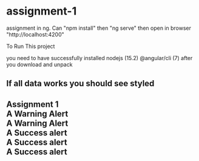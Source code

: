 # assignment-1
assignment in ng. Can "npm install" then "ng serve" then open in browser "http://localhost:4200"

To Run This project

you need to have successfully installed nodejs (15.2) @angular/cli (7)
after you download and unpack

If all data works you should see styled
----------------------------------
Assignment 1<br>
A Warning Alert<br>
A Warning Alert<br>
A Success alert<br>
A Success alert<br>
A Success alert<br>
----------------------------------
